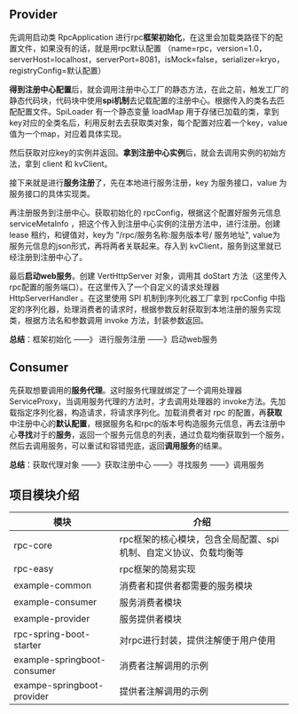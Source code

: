 ## Provider

先调用启动类 RpcApplication 进行rpc**框架初始化**，在这里会加载类路径下的配置文件，如果没有的话，就是用rpc默认配置
（name=rpc，version=1.0，serverHost=localhost，serverPort=8081，isMock=false，serializer=kryo，registryConfig=默认配置）

**得到注册中心配置**后，就会调用注册中心工厂的静态方法，在此之前，触发工厂的静态代码块，代码块中使用**spi机制**去记载配置的注册中心。根据传入的类名去匹配配置文件。SpiLoader 有一个静态变量 loadMap 用于存储已加载的类，拿到key对应的全类名后，利用反射去去获取类对象，每个配置对应着一个key，value值为一个map，对应着具体实现。

然后获取对应key的实例并返回。**拿到注册中心实例**后，就会去调用实例的初始方法，拿到 client 和 kvClient。

接下来就是进行**服务注册**了，先在本地进行服务注册，key 为服务接口，value 为服务接口的具体实现类。

再注册服务到注册中心。获取初始化的 rpcConfig，根据这个配置好服务元信息 serviceMetaInfo ，把这个传入到注册中心实例的注册方法中，进行注册。创建 lease 租约，和键值对，key为 "/rpc/服务名称:服务版本号/ 服务地址", value为 服务元信息的json形式，再将两者关联起来。存入到 kvClient，服务到这里就已经注册到注册中心了。

最后**启动web服务**。创建 VertHttpServer 对象，调用其 doStart 方法（这里传入rpc配置的服务端口）。在这里传入了一个自定义的请求处理器 HttpServerHandler 。在这里使用 SPI 机制到序列化器工厂拿到 rpcConfig 中指定的序列化器，处理消费者的请求时，根据参数反射获取到本地注册的服务实现类，根据方法名和参数调用 invoke 方法，封装参数返回。

**总结**：框架初始化 ——》 进行服务注册 ——》启动web服务

## Consumer

先获取想要调用的**服务代理**。这时服务代理就绑定了一个调用处理器ServiceProxy，当调用服务代理的方法时，才去调用处理器的 invoke方法。先加载指定序列化器，构造请求，将请求序列化。加载消费者对 rpc 的配置，再**获取**中注册中心的**默认配置**，根据服务名和rpc的版本号构造服务元信息，再去注册中心**寻找**对于的**服务**，返回一个服务元信息的列表，通过负载均衡获取到一个服务，然后去调用服务，可以重试和容错兜底，返回**调用服务**的结果。

**总结**：获取代理对象 ——》获取注册中心 ——》寻找服务 ——》调用服务

## 项目模块介绍

| 模块                        | 介绍                                                         |
| --------------------------- | ------------------------------------------------------------ |
| rpc-core                    | rpc框架的核心模块，包含全局配置、spi机制、自定义协议、负载均衡等 |
| rpc-easy                    | rpc框架的简易实现                                            |
| example-common              | 消费者和提供者都需要的服务模块                               |
| example-consumer            | 服务消费者模块                                               |
| example-provider            | 服务提供者模块                                               |
| rpc-spring-boot-starter     | 对rpc进行封装，提供注解便于用户使用                          |
| example-springboot-consumer | 消费者注解调用的示例                                         |
| exampe-springboot-provider  | 提供者注解调用的示例                                         |

